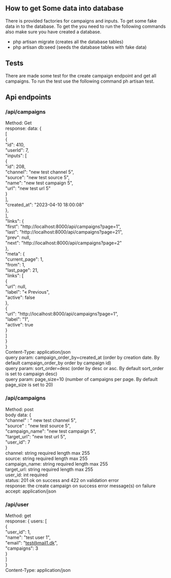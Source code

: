 ## How to get Some data into database

There is provided factories for campaigns and inputs. To get some fake data in to the database. To get the you need to run the following commands also make sure you have created a database.

-   php artisan migrate (creates all the database tables)
-   php artisan db:seed (seeds the database tables with fake data)

## Tests

There are made some test for the create campaign endpoint and get all campaigns. To run the test use the following command ph artisan test.

## Api endpoints

### /api/campaigns

Method: Get<br>
response: data: {<br>
[<br>
{<br>
"id": 410,<br>
"userId": 7,<br>
"inputs": [<br>
{<br>
"id": 208,<br>
"channel": "new test channel 5",<br>
"source": "new test source 5",<br>
"name": "new test campaign 5",<br>
"url": "new test url 5"<br>
}<br>
],<br>
"created_at": "2023-04-10 18:00:08"<br>
},<br>
],<br>
"links": {<br>
"first": "http://localhost:8000/api/campaigns?page=1",<br>
"last": "http://localhost:8000/api/campaigns?page=21",<br>
"prev": null,<br>
"next": "http://localhost:8000/api/campaigns?page=2"<br>
},<br>
"meta": {<br>
"current_page": 1,<br>
"from": 1,<br>
"last_page": 21,<br>
"links": [<br>
{<br>
"url": null,<br>
"label": "&laquo; Previous",<br>
"active": false<br>
},<br>
{<br>
"url": "http://localhost:8000/api/campaigns?page=1",<br>
"label": "1",<br>
"active": true<br>
}<br>
]<br>
}<br>
}<br>
Content-Type: application/json<br>
query param: campaign_order_by=created_at (order by creation date. By default campaign_order_by order by campaign id)<br>
query param: sort_order=desc (order by desc or asc. By default sort_order is set to campaign desc)<br>
query param: page_size=10 (number of campaigns per page. By default page_size is set to 20)<br>

### /api/campaigns

Method: post<br>
body data: {<br>
"channel" : " new test channel 5",<br>
"source" : "new test source 5",<br>
"campaign_name": "new test campaign 5",<br>
"target_url": "new test url 5",<br>
"user_id": 7<br>
} <br>
channel: string required length max 255 <br>
source: string required length max 255 <br>
campaign_name: string required length max 255 <br>
target_url: string required length max 255 <br>
user_id: int required <br>
status: 201 ok on success and 422 on validation error <br>
response: the create campaign on success error message(s) on failure
accept: application/json

### /api/user

Method: get <br>
response: {
users: [<br>
{<br>
"user_id": 1,<br>
"name": "test user 1",<br>
"email": "test@mail1.dk",<br>
"campaigns": 3<br>
}<br>
]<br>
} <br>
Content-Type: application/json<br>

